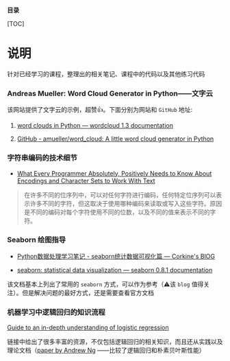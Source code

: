 **目录**

[TOC]

# 说明
针对已经学习的课程，整理出的相关笔记、课程中的代码以及其他练习代码


### Andreas Mueller: Word Cloud Generator in Python——文字云
该网站提供了文字云的示例，超赞👍。下面分别为网站和 `GitHub` 地址:

1. [word clouds in Python — wordcloud 1.3 documentation](https://amueller.github.io/word_cloud/)

2. [GitHub - amueller/word_cloud: A little word cloud generator in Python](https://github.com/amueller/word_cloud)

### 字符串编码的技术细节
* [What Every Programmer Absolutely, Positively Needs to Know About Encodings and Character Sets to Work With Text](http://kunststube.net/encoding/)

>在许多不同的位序列中，可以对任何字符进行编码，任何特定位序列可以表示许多不同的字符，但这取决于使用哪种编码来读取或写入这些字符。原因是不同的编码对每个字符使用不同的位数，以及不同的值来表示不同的字符。

### Seaborn 绘图指导

* [Python数据处理学习笔记 - seaborn统计数据可视化篇 — Corkine's BlOG](http://blog.mazhangjing.com/2018/03/29/learn_seaborn/)

* [seaborn: statistical data visualization — seaborn 0.8.1 documentation](https://seaborn.pydata.org/)

该文档基本上列出了常用的 `seaborn` 方式，可以作为参考（⚠️该 `blog` 值得关注）。但是解决问题的最好方式，还是需要查看官方文档 

### 机器学习中逻辑回归的知识流程

[Guide to an in-depth understanding of logistic regression](https://www.dataschool.io/guide-to-logistic-regression/) 

链接中给出了很多丰富的资源，不仅包括逻辑回归的相关知识，而且还从实践以及理论文档（[paper by Andrew Ng](http://ai.stanford.edu/~ang/papers/nips01-discriminativegenerative.pdf) ——比较了逻辑回归和朴素贝叶斯性能）